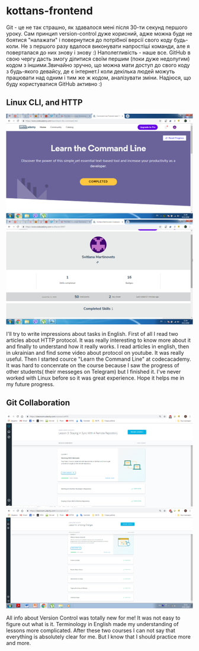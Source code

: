 # kottans-frontend
Git - це не так страшно, як здавалося мені після 30-ти секунд першого уроку. 
Сам принцип version-control дуже корисний, адже можна буде не боятися "налажати" і повернутися до потрібної версії свого коду будь-коли.
Не з першого разу вдалося виконувати напростіші команди, але я поверталася до них знову і знову :) 
Наполегливість - наше все.
GitHub в свою чергу дасть змогу ділитися своїм першим (поки дуже недолугим) кодом з іншими.Звичайно зручно, що можна мати доступ до свого коду з будь-якого девайсу, де є інтернет.І коли декілька людей можуть працювати над одним і тим же ж кодом, аналізувати зміни.
Надіюся, що буду користуватися GitHub активно :) 

## Linux CLI, and HTTP
![.](https://github.com/SvitlaM/kottans-frontend/blob/master/task_linux_cli/screenshot.png)
![.](https://github.com/SvitlaM/kottans-frontend/blob/master/task_linux_cli/screenshot1.png)

I'll try to write impressions about tasks in English.
First of all I read two articles about HTTP protocol. It was really interesting to know more about it and finally to understand how it really works. I read articles in english, then in ukrainian and find some video about protocol on youtube. It was really useful.
Then I started cource "Learn the Command Line" at codecacademy. It was hard to concenrate on the course because I saw the progress of other students( their messeges on Telegram) but I finished it. I've never worked with Linux before so it was great experience. Hope it helps me in my future progress.

## Git Collaboration

![.](https://github.com/SvitlaM/kottans-frontend/blob/master/task_git_collaboration/Screenshot_1.png)
![.](https://github.com/SvitlaM/kottans-frontend/blob/master/task_git_collaboration/Screenshot_2.png)     

All info about Version Control was totally new for me!
It was not easy to figure out what is it.
Terminology in English made my understanding of lessons more complicated.
After these two courses I can not say that everything is absolutely clear for me.
But I know that I should practice more and more.
